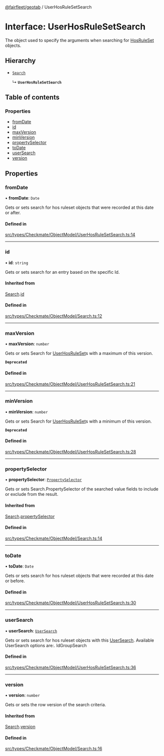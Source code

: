 [@fairfleet/geotab](../README.md) / UserHosRuleSetSearch

# Interface: UserHosRuleSetSearch

The object used to specify the arguments when searching for
 [HosRuleSet](../README.md#hosruleset) objects.

## Hierarchy

- [`Search`](Search.md)

  ↳ **`UserHosRuleSetSearch`**

## Table of contents

### Properties

- [fromDate](UserHosRuleSetSearch.md#fromdate)
- [id](UserHosRuleSetSearch.md#id)
- [maxVersion](UserHosRuleSetSearch.md#maxversion)
- [minVersion](UserHosRuleSetSearch.md#minversion)
- [propertySelector](UserHosRuleSetSearch.md#propertyselector)
- [toDate](UserHosRuleSetSearch.md#todate)
- [userSearch](UserHosRuleSetSearch.md#usersearch)
- [version](UserHosRuleSetSearch.md#version)

## Properties

### fromDate

• **fromDate**: `Date`

Gets or sets search for hos ruleset objects that were recorded at this date or after.

#### Defined in

[src/types/Checkmate/ObjectModel/UserHosRuleSetSearch.ts:14](https://github.com/fairfleet/geotab/blob/b682f10/src/types/Checkmate/ObjectModel/UserHosRuleSetSearch.ts#L14)

___

### id

• **id**: `string`

Gets or sets search for an entry based on the specific Id.

#### Inherited from

[Search](Search.md).[id](Search.md#id)

#### Defined in

[src/types/Checkmate/ObjectModel/Search.ts:12](https://github.com/fairfleet/geotab/blob/b682f10/src/types/Checkmate/ObjectModel/Search.ts#L12)

___

### maxVersion

• **maxVersion**: `number`

Gets or sets
 Search for [UserHosRuleSet](UserHosRuleSet.md)s with a maximum of this version.

**`Deprecated`**

#### Defined in

[src/types/Checkmate/ObjectModel/UserHosRuleSetSearch.ts:21](https://github.com/fairfleet/geotab/blob/b682f10/src/types/Checkmate/ObjectModel/UserHosRuleSetSearch.ts#L21)

___

### minVersion

• **minVersion**: `number`

Gets or sets
 Search for [UserHosRuleSet](UserHosRuleSet.md)s with a minimum of this version.

**`Deprecated`**

#### Defined in

[src/types/Checkmate/ObjectModel/UserHosRuleSetSearch.ts:28](https://github.com/fairfleet/geotab/blob/b682f10/src/types/Checkmate/ObjectModel/UserHosRuleSetSearch.ts#L28)

___

### propertySelector

• **propertySelector**: [`PropertySelector`](PropertySelector.md)

Gets or sets Search.PropertySelector of the searched value fields to include or exclude from the result.

#### Inherited from

[Search](Search.md).[propertySelector](Search.md#propertyselector)

#### Defined in

[src/types/Checkmate/ObjectModel/Search.ts:14](https://github.com/fairfleet/geotab/blob/b682f10/src/types/Checkmate/ObjectModel/Search.ts#L14)

___

### toDate

• **toDate**: `Date`

Gets or sets search for hos ruleset objects that were recorded at this date or before.

#### Defined in

[src/types/Checkmate/ObjectModel/UserHosRuleSetSearch.ts:30](https://github.com/fairfleet/geotab/blob/b682f10/src/types/Checkmate/ObjectModel/UserHosRuleSetSearch.ts#L30)

___

### userSearch

• **userSearch**: [`UserSearch`](UserSearch.md)

Gets or sets search for hos ruleset objects with this [UserSearch](UserSearch.md).
 Available UserSearch options are:.
 <list><item><description>Id</description></item><item><description>GroupSearch</description></item></list>

#### Defined in

[src/types/Checkmate/ObjectModel/UserHosRuleSetSearch.ts:36](https://github.com/fairfleet/geotab/blob/b682f10/src/types/Checkmate/ObjectModel/UserHosRuleSetSearch.ts#L36)

___

### version

• **version**: `number`

Gets or sets the row version of the search criteria.

#### Inherited from

[Search](Search.md).[version](Search.md#version)

#### Defined in

[src/types/Checkmate/ObjectModel/Search.ts:16](https://github.com/fairfleet/geotab/blob/b682f10/src/types/Checkmate/ObjectModel/Search.ts#L16)
